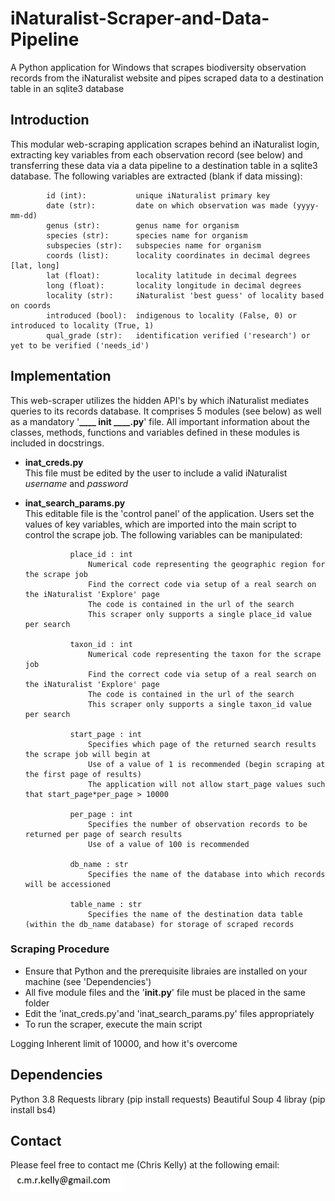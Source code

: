 # iNaturalist-Scraper-and-Data-Pipeline
A Python application for Windows that scrapes biodiversity observation records from the iNaturalist website and pipes scraped data to a destination table in an sqlite3 database

## Introduction
This modular web-scraping application scrapes behind an iNaturalist login, extracting key variables from each observation record (see below) and transferring these data via a data pipeline to a destination table in a sqlite3 database. The following variables are extracted (blank if data missing):

            id (int):           unique iNaturalist primary key
            date (str):         date on which observation was made (yyyy-mm-dd)
            genus (str):        genus name for organism
            species (str):      species name for organism
            subspecies (str):   subspecies name for organism
            coords (list):      locality coordinates in decimal degrees [lat, long]
            lat (float):        locality latitude in decimal degrees
            long (float):       locality longitude in decimal degrees
            locality (str):     iNaturalist 'best guess' of locality based on coords
            introduced (bool):  indigenous to locality (False, 0) or introduced to locality (True, 1)
            qual_grade (str):   identification verified ('research') or yet to be verified ('needs_id')  

## Implementation

This web-scraper utilizes the hidden API's by which iNaturalist mediates queries to its records database. It comprises 5 modules (see below) as well as a mandatory '**____ init ____.py**' file. All important information about the classes, methods, functions and variables defined in these modules is included in docstrings.


- **inat_creds.py**<br/>
This file must be edited by the user to include a valid iNaturalist *username* and *password*
- **inat_search_params.py**<br/>
This editable file is the 'control panel' of the application. Users set the values of key variables, which are imported into the main script to control the scrape job. The following variables can be manipulated:

                place_id : int
                    Numerical code representing the geographic region for the scrape job
                    Find the correct code via setup of a real search on the iNaturalist 'Explore' page
                    The code is contained in the url of the search
                    This scraper only supports a single place_id value per search

                taxon_id : int
                    Numerical code representing the taxon for the scrape job
                    Find the correct code via setup of a real search on the iNaturalist 'Explore' page
                    The code is contained in the url of the search
                    This scraper only supports a single taxon_id value per search

                start_page : int
                    Specifies which page of the returned search results the scrape job will begin at
                    Use of a value of 1 is recommended (begin scraping at the first page of results)
                    The application will not allow start_page values such that start_page*per_page > 10000

                per_page : int
                    Specifies the number of observation records to be returned per page of search results
                    Use of a value of 100 is recommended

                db_name : str
                    Specifies the name of the database into which records will be accessioned

                table_name : str 
                    Specifies the name of the destination data table (within the db_name database) for storage of scraped records









### Scraping Procedure
- Ensure that Python and the prerequisite libraies are installed on your machine (see 'Dependencies')
- All five module files and the '**__init__.py**' file must be placed in the same folder
- Edit the 'inat_creds.py'and 'inat_search_params.py' files appropriately
- To run the scraper, execute the main script




Logging
Inherent limit of 10000, and how it's overcome
 


## Dependencies
Python 3.8
Requests library (pip install requests)
Beautiful Soup 4 libray (pip install bs4)

## Contact
Please feel free to contact me (Chris Kelly) at the following email:<br/>
<img src="https://github.com/Afrisnake/AFRISNAKE.github.io/blob/master/images/cmrkelly_gmail_address.jpg" alt="email" width="180" height="36" />


